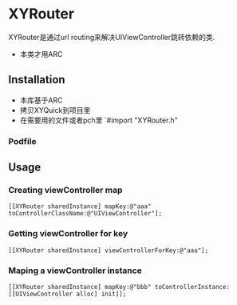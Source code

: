 # XYRouter
XYRouter是通过url routing来解决UIViewController跳转依赖的类.
* 本类才用ARC

## Installation
* 本库基于ARC
* 拷贝XYQuick到项目里
* 在需要用的文件或者pch里 `#import "XYRouter.h"

### Podfile

## Usage
### Creating viewController map
```
[[XYRouter sharedInstance] mapKey:@"aaa" toControllerClassName:@"UIViewController"];
```
### Getting viewController for key
```
[[XYRouter sharedInstance] viewControllerForKey:@"aaa"];
```

### Maping a viewController instance
```
[[XYRouter sharedInstance] mapKey:@"bbb" toControllerInstance:[[UIViewController alloc] init]];
```